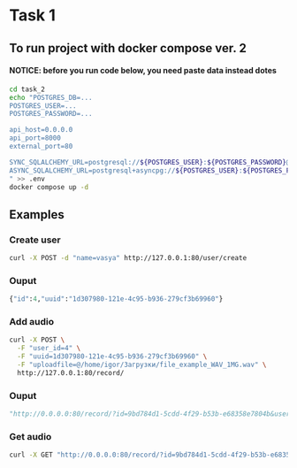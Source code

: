 # Task 1

## To run project with docker compose ver. 2
#### NOTICE: before you run code below, you need paste data instead dotes
```bash
cd task_2
echo "POSTGRES_DB=...
POSTGRES_USER=...
POSTGRES_PASSWORD=...

api_host=0.0.0.0
api_port=8000
external_port=80

SYNC_SQLALCHEMY_URL=postgresql://${POSTGRES_USER}:${POSTGRES_PASSWORD}@db:5432/${POSTGRES_DB}
ASYNC_SQLALCHEMY_URL=postgresql+asyncpg://${POSTGRES_USER}:${POSTGRES_PASSWORD}@db:5432/${POSTGRES_DB}
" >> .env
docker compose up -d
```

## Examples
### Create user
```bash
curl -X POST -d "name=vasya" http://127.0.0.1:80/user/create
```
### Ouput
```python
{"id":4,"uuid":"1d307980-121e-4c95-b936-279cf3b69960"}
```

### Add audio
```bash
curl -X POST \
  -F "user_id=4" \
  -F "uuid=1d307980-121e-4c95-b936-279cf3b69960" \
  -F "uploadfile=@/home/igor/Загрузки/file_example_WAV_1MG.wav" \
  http://127.0.0.1:80/record/
```
### Ouput
```python
"http://0.0.0.0:80/record/?id=9bd784d1-5cdd-4f29-b53b-e68358e7804b&user_id=4"
```

### Get audio
```bash
curl -X GET "http://0.0.0.0:80/record/?id=9bd784d1-5cdd-4f29-b53b-e68358e7804b&user_id=4" -o 'new.mp3'
```
